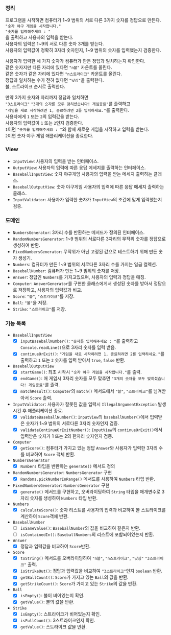 ### 정리

프로그램을 시작하면 컴퓨터가 1~9 범위의 서로 다른 3가지 숫자를 정답으로 만든다.<br>
`"숫자 야구 게임을 시작합니다."`<br>
`"숫자를 입력해주세요 : "`<br>
을 출력하고 사용자의 입력을 받는다.<br>
사용자의 입력은 1~9의 서로 다른 숫자 3개를 받는다.<br>
사용자의 입력값이 정확히 3자리 숫자인지, 1~9 범위의 숫자를 입력했는지 검증한다.<br>

사용자가 입력한 세 가지 숫자가 컴퓨터가 만든 정답과 일치하는지 확인한다.<br>
같은 숫자지만 다른 자리에 있다면 `"n볼"` 카운트를 올린다.<br>
같은 숫자가 같은 자리에 있다면 `"n스트라이크"` 카운트를 올린다.<br>
정답과 일치하는 수가 전혀 없다면 `"낫싱"`을 출력한다.<br>
볼, 스트라이크 순서로 출력한다.<br>

만약 3가지 숫자와 자리까지 정답과 일치하면<br>
`"3스트라이크"`
`"3개의 숫자를 모두 맞히셨습니다! 게임종료"`를 출력하고<br>
`"게임을 새로 시작하려면 1, 종료하려면 2를 입력하세요."`를 출력한다.<br>
사용자에게 `1` 또는 `2`의 입력값을 받는다.<br>
사용자의 입력값이 `1` 또는 `2`인지 검증한다.<br>
`1`이면 `"숫자를 입력해주세요 : "`와 함께 새로운 게임을 시작하고 입력을 받는다.<br>
`2`이면 숫자 야구 게임 애플리케이션을 종료한다.

### View

- `InputView`: 사용자의 입력을 받는 인터페이스.
- `OutputView`: 사용자의 입력에 따른 응답 메세지를 출력하는 인터페이스.
- `BaseballInputView`: 숫자 야구게임 사용자의 입력을 받는 메세지 출력하는 클래스.
- `BaseballOutputView`: 숫자 야구게임 사용자의 입력에 따른 응답 메세지 출력하는 클래스.
- `InputValidator`: 사용자가 입력한 숫자가 `InputView`의 조건에 맞게 입력했는지 검증.

### 도메인

- `NumbersGenerator`: 3자리 수를 반환하는 메서드가 정의된 인터페이스.
- `RandomNumbersGenerator`: 1~9 범위의 서로다른 3자리의 무작위 숫자를 정답으로 생성하여 반환.
- `FixedNumbersGenerator`: 무작위가 아닌 고정된 값으로 테스트하기 위해 만든 숫자 생성기.
- `Numbers`: 컴퓨터가 만든 1~9 범위의 서로다른 3자리 수를 가지는 일급 컬렉션.
- `BaseballNumber`: 컴퓨터가 만든 1~9 범위의 숫자를 저장.
- `Answer`: 정답인 `Numbers`를 가지고있으며, 사용자의 입력과 정답을 매칭.
- `Computer`: `AnswerGenerator`를 구현한 클래스에게서 생성된 숫자를 받아서 정답으로 저장하고, 사용자의 입력값과 비교.
- `Score`: `"볼"`, `"스트라이크"`를 저장.
- `Ball`: `"볼"`을 저장.
- `Strike`: `"스트라이크"`를 저장.

### 기능 목록

- `BaseballInputView`
    - [x] `inputBaseballNumber()`: `"숫자를 입력해주세요 : "`를 출력하고 `Console.readLine()`으로 3자리 숫자를 입력 받음.
    - [x] `continueOrExit()`: `"게임을 새로 시작하려면 1, 종료하려면 2를 입력하세요."`를 출력하고 `1` 또는 `2` 숫자를 입력 받아서 `true`, `false` 반환.
- `BaseballOutputView`
    - [x] `startGame()`: 최초 시작시 `"숫자 야구 게임을 시작합니다."`를 출력.
    - [x] `endGame()`: 매 게임시 3자리 숫자를 모두 맞추면 `"3개의 숫자를 모두 맞히셨습니다! 게임종료"`를 출력.
    - [x] `matchResult()`: `Computer`의 `match()` 메서드에서 `"볼"`, `"스트라이크"`를 넘겨받아서 `Score` 출력.
- `InputValidator`: 사용자가 잘못된 값을 입력시 `IllegalArgumentException` 발생시킨 후 애플리케이션 종료.
    - [x] `validateBaseballNumber()`: `InputView`의 `baseballNumber()`에서 입력받은 숫자가 1~9 범위의 서로다른 3자리 숫자인지 검증.
    - [x] `validateContinueOrExitNumber()`: `InputView`의 `continueOrExit()`에서 입력받은 숫자가 1 또는 2의 한자리 숫자인지 검증.
- `Computer`
    - [x] `getScore()`: 컴퓨터가 가지고 있는 정답 `Answer`와 사용자가 입력한 3자리 수를 비교하여 `Score` 객체 반환.
- `NumbersGenerator`
    - [x] `Numbers` 타입을 반환하는 `generate()` 메서드 정의
- `RandomNumbersGenerator`: `NumbersGenerator` 구현
    - [x] `Randoms.pickNumberInRange()` 메서드를 사용하여 `Numbers` 타입 반환.
- `FixedNumbersGenerator`: `NumbersGenerator` 구현
    - [x] `generate()` 메서드를 구현하고, 오버라이딩하여 `String` 타입을 매개변수로 3자리 숫자를 생성하여 `Numbers` 타입 반환.
- `Numbers`
    - [x] `calculateScore()`: 숫자 리스트를 사용자의 입력과 비교하여 볼 스트라이크를 계산하여 `Score`객체 반환.
- `BaseballNumber`
    - [ ] `isSameValue()`: `BaseballNumber`의 값을 비교하여 같은지 반환.
    - [ ] `isContainedIn()`: `BaseballNumbers`의 리스트에 포함되어있는지 반환.
- `Answer`
    - [x] 정답과 입력값을 비교하여 `Score`반환.
- `Score`
    - [x] `toString()` 메서드를 오버라이딩하여 `"n볼"`, `"n스트라이크"`, `"낫싱"` `"3스트라이크"` 출력.
    - [x] `isStrikeOut()`: 정답과 입력값을 비교하여 `"3스트라이크"`인지 `boolean` 반환.
    - [x] `getBallCount()`: `Score`가 가지고 있는 `Ball`의 값을 반환.
    - [x] `getStrikeCount()`: `Score`가 가지고 있는 `Strike`의 값을 반환.
- `Ball`
    - [x] `isEmpty()`: 볼이 비어있는지 확인.
    - [x] `getValue()`: 볼의 값을 반환.
- `Strike`
    - [x] `isEmpty()`: 스트라이크가 비어있는지 확인.
    - [x] `isFullCount()`: 3스트라이크인지 확인.
    - [x] `getValue()`: 스트라이크 값을 반환.

